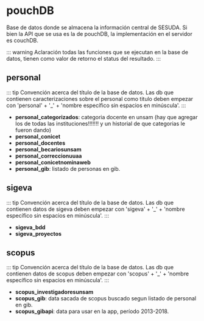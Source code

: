 # pouchDB

Base de datos donde se almacena la información central de SESUDA. Si bien la API que se usa es la de pouchDB, la implementación en el servidor es couchDB.

::: warning Aclaración
todas las funciones que se ejecutan en la base de datos, tienen como valor de retorno el status del resultado.
:::

## personal

::: tip Convención acerca del título de la base de datos.
Las db que contienen caracterizaciones sobre el personal como titulo deben empezar con 'personal' + '\_' + 'nombre específico sin espacios en minúscula'.
:::

- **personal_categorizados**: categoria docente en unsam (hay que agregar los de todas las instituciones!!!!!!! y un historial de que categorias le fueron dando)
- **personal_conicet**
- **personal_docentes**
- **personal_becariosunsam**
- **personal_correccionuuaa**
- **personal_conicetnominaweb**
- **personal_gib**: listado de personas en gib.

## sigeva

::: tip Convención acerca del título de la base de datos.
Las db que contienen datos de sigeva deben empezar con 'sigeva' + '\_' + 'nombre específico sin espacios en minúscula'.
:::

- **sigeva_bdd**
- **sigeva_proyectos**

## scopus

::: tip Convención acerca del título de la base de datos.
Las db que contienen datos de scopus deben empezar con 'scopus' + '\_' + 'nombre específico sin espacios en minúscula'.
:::

- **scopus_investigadoresunsam**
- **scopus_gib**: data sacada de scopus buscado segun listado de personal en gib.
- **scopus_gibapi**: data para usar en la app, período 2013-2018.
